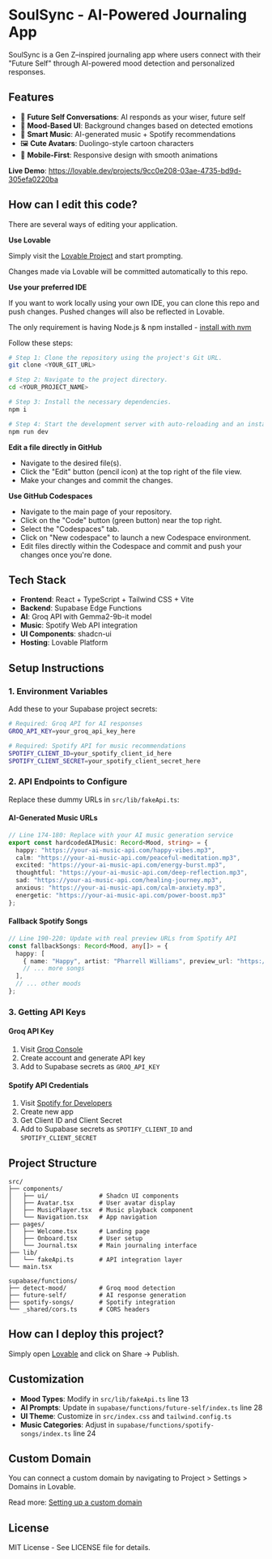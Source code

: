 # SoulSync - AI-Powered Journaling App

SoulSync is a Gen Z–inspired journaling app where users connect with their "Future Self" through AI-powered mood detection and personalized responses.

## Features

- 🎯 **Future Self Conversations**: AI responds as your wiser, future self
- 🎨 **Mood-Based UI**: Background changes based on detected emotions
- 🎵 **Smart Music**: AI-generated music + Spotify recommendations
- 🖼️ **Cute Avatars**: Duolingo-style cartoon characters
- 📱 **Mobile-First**: Responsive design with smooth animations

**Live Demo**: https://lovable.dev/projects/9cc0e208-03ae-4735-bd9d-305efa0220ba

## How can I edit this code?

There are several ways of editing your application.

**Use Lovable**

Simply visit the [Lovable Project](https://lovable.dev/projects/9cc0e208-03ae-4735-bd9d-305efa0220ba) and start prompting.

Changes made via Lovable will be committed automatically to this repo.

**Use your preferred IDE**

If you want to work locally using your own IDE, you can clone this repo and push changes. Pushed changes will also be reflected in Lovable.

The only requirement is having Node.js & npm installed - [install with nvm](https://github.com/nvm-sh/nvm#installing-and-updating)

Follow these steps:

```sh
# Step 1: Clone the repository using the project's Git URL.
git clone <YOUR_GIT_URL>

# Step 2: Navigate to the project directory.
cd <YOUR_PROJECT_NAME>

# Step 3: Install the necessary dependencies.
npm i

# Step 4: Start the development server with auto-reloading and an instant preview.
npm run dev
```

**Edit a file directly in GitHub**

- Navigate to the desired file(s).
- Click the "Edit" button (pencil icon) at the top right of the file view.
- Make your changes and commit the changes.

**Use GitHub Codespaces**

- Navigate to the main page of your repository.
- Click on the "Code" button (green button) near the top right.
- Select the "Codespaces" tab.
- Click on "New codespace" to launch a new Codespace environment.
- Edit files directly within the Codespace and commit and push your changes once you're done.

## Tech Stack

- **Frontend**: React + TypeScript + Tailwind CSS + Vite
- **Backend**: Supabase Edge Functions
- **AI**: Groq API with Gemma2-9b-it model
- **Music**: Spotify Web API integration
- **UI Components**: shadcn-ui
- **Hosting**: Lovable Platform

## Setup Instructions

### 1. Environment Variables

Add these to your Supabase project secrets:

```bash
# Required: Groq API for AI responses
GROQ_API_KEY=your_groq_api_key_here

# Required: Spotify API for music recommendations  
SPOTIFY_CLIENT_ID=your_spotify_client_id_here
SPOTIFY_CLIENT_SECRET=your_spotify_client_secret_here
```

### 2. API Endpoints to Configure

Replace these dummy URLs in `src/lib/fakeApi.ts`:

#### AI-Generated Music URLs
```typescript
// Line 174-180: Replace with your AI music generation service
export const hardcodedAIMusic: Record<Mood, string> = {
  happy: "https://your-ai-music-api.com/happy-vibes.mp3",
  calm: "https://your-ai-music-api.com/peaceful-meditation.mp3", 
  excited: "https://your-ai-music-api.com/energy-burst.mp3",
  thoughtful: "https://your-ai-music-api.com/deep-reflection.mp3",
  sad: "https://your-ai-music-api.com/healing-journey.mp3",
  anxious: "https://your-ai-music-api.com/calm-anxiety.mp3",
  energetic: "https://your-ai-music-api.com/power-boost.mp3"
};
```

#### Fallback Spotify Songs  
```typescript
// Line 190-220: Update with real preview URLs from Spotify API
const fallbackSongs: Record<Mood, any[]> = {
  happy: [
    { name: "Happy", artist: "Pharrell Williams", preview_url: "https://real-spotify-preview-url.mp3" },
    // ... more songs
  ],
  // ... other moods
};
```

### 3. Getting API Keys

#### Groq API Key
1. Visit [Groq Console](https://console.groq.com/)
2. Create account and generate API key
3. Add to Supabase secrets as `GROQ_API_KEY`

#### Spotify API Credentials  
1. Visit [Spotify for Developers](https://developer.spotify.com/dashboard)
2. Create new app
3. Get Client ID and Client Secret
4. Add to Supabase secrets as `SPOTIFY_CLIENT_ID` and `SPOTIFY_CLIENT_SECRET`

## Project Structure

```
src/
├── components/
│   ├── ui/              # Shadcn UI components
│   ├── Avatar.tsx       # User avatar display
│   ├── MusicPlayer.tsx  # Music playback component
│   └── Navigation.tsx   # App navigation
├── pages/
│   ├── Welcome.tsx      # Landing page
│   ├── Onboard.tsx      # User setup
│   └── Journal.tsx      # Main journaling interface
├── lib/
│   └── fakeApi.ts       # API integration layer
└── main.tsx

supabase/functions/
├── detect-mood/         # Groq mood detection
├── future-self/         # AI response generation
├── spotify-songs/       # Spotify integration
└── _shared/cors.ts      # CORS headers
```

## How can I deploy this project?

Simply open [Lovable](https://lovable.dev/projects/9cc0e208-03ae-4735-bd9d-305efa0220ba) and click on Share -> Publish.

## Customization

- **Mood Types**: Modify in `src/lib/fakeApi.ts` line 13
- **AI Prompts**: Update in `supabase/functions/future-self/index.ts` line 28
- **UI Theme**: Customize in `src/index.css` and `tailwind.config.ts`
- **Music Categories**: Adjust in `supabase/functions/spotify-songs/index.ts` line 24

## Custom Domain

You can connect a custom domain by navigating to Project > Settings > Domains in Lovable.

Read more: [Setting up a custom domain](https://docs.lovable.dev/tips-tricks/custom-domain#step-by-step-guide)

## License

MIT License - See LICENSE file for details.
